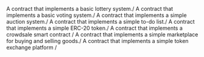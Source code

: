 A contract that implements a basic lottery system./
A contract that implements a basic voting system./
A contract that implements a simple auction system./
A contract that implements a simple to-do list./
A contract that implements a simple ERC-20 token./
A contract that implements a crowdsale smart contract /
A contract that implements a simple marketplace for buying and selling goods./
A contract that implements a simple token exchange platform /


<!-- A contract that implements a simple game of rock-paper-scissors. -->
<!-- A contract that implements a simple peer-to-peer lending platform. -->
